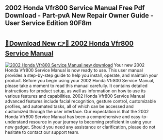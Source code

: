 ## 2002 Honda Vfr800 Service Manual Free Pdf Download - Part-pvA New Repair Owner Guide - User Service Edition 90F8m

# <h2><a href="http://bc38070.oget.top/?id=2002+Honda+Vfr800+Service+Manual">🔗Download New 👉🔴 2002 Honda Vfr800 Service Manual</a></h2>

[![2002 Honda Vfr800 Service Manual new download](https://i.imgur.com/5g1atiW.png)](http://bc38070.oget.top/?id=2002+Honda+Vfr800+Service+Manual)
Your new 2002 Honda Vfr800 Service Manual is now ready to use. This user manual provides a step-by-step guide to help you install, operate, and maintain your product. Before you begin using your 2002 Honda Vfr800 Service Manual, please take a moment to read this manual carefully. It contains detailed instructions for product setup, as well as information on how to use its various features and capabilities. 2002 Honda Vfr800 Service Manual advanced features include facial recognition, gesture control, customizable profiles, and automated tasks, all of which can be accessed and customized through the user interface. Our expectation is that the 2002 Honda Vfr800 Service Manual has been a comprehensive and easy-to-understand resource in your journey to becoming proficient in using your new gadget. Should you need any assistance or clarification, please do not hesitate to contact our support team.
